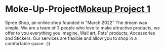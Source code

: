 # Moke-Up-Project[Mokeup Project 1](https://miro.com/app/board/uXjVPOtH6go=/?share_link_id=710177010750)
Spree Shop, an online shop founded in "March 2022" The dream was simple. We are a team of 3 people who love to make attractive products, we offer to you everything you imagine, Wall art, Pets' products, Accessories and Stickers. Our services are flexible and allow you to shop in a comfortable space. :))

